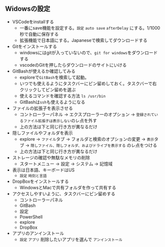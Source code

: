 ## Widowsの設定
- VSCodeをinstallする
  - 一番にsave機能を設定する。`設定` `auto save` `afterDelay` にする。1/1000秒で自動に保存する
  - 拡張機能で日本語にする。Japaneseで検索してダウンロードする
- Gitをインストールする
  - windowsにはgitが入っていないので、`git for windows`をダウンロードする
  - vscodeのGitを押したらダウンロードのサイトにいける
- GitBashが使えるか確認してみる
  - exploreで`GitBash`を検索して起動。
  - いつでも使えるようにタスクバーにピン留めしておく。タスクバーで右クリックしてピン留めを選ぶ
  - 使えるコマンドを確認する方法 `ls /usr/bin`
  - GitBashは`ssh`も使えるようになる
- ファイルの拡張子を表示させる
  - コントローラーパネル -> エクスプローラーのオプション -> `登録されているファイル拡張子は表示しない`のレ点を外す
  - 上の方法は下と同じ行き方が異なるだけ
- 隠しファイルやフォルダを表示
  - explore -> `ファイル`タブ -> フォルダと検索のオプションの変更 -> `表示`タブ -> `隠しファイル、隠しフォルダ、およびドライブを表示する` のレ点をつける
  - 上の方法は下と同じ行き方が異なるだけ
- ストレージの確認や無駄なメモリの削除
  - スタートメニュー -> 設定 -> システム -> 記憶域 
- 表示は日本語、キーボードはUS
  - `設定` `時刻と言語`  
- DropBoxをインストールする
  - WindowsとMacで共有フォルダを作って共有する  
- アクセスしやすいように、タスクバーにピン留めする
  - コントローラーパネル
  - GitBash
  - 設定
  - PowerShell
  - explore
  - DropBox
- アプリのアンインストール
  - `設定` `アプリ` 削除したいアプリを選んで `アンインストール`
